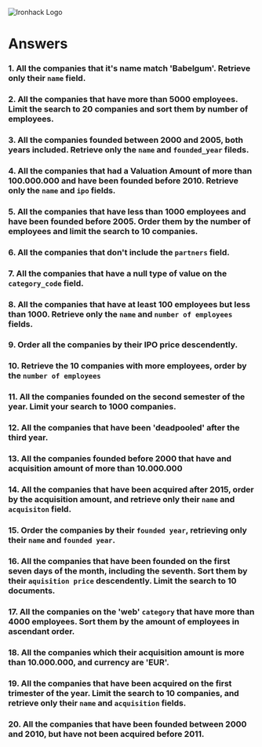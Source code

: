 ![Ironhack Logo](https://i.imgur.com/1QgrNNw.png)

# Answers

### 1. All the companies that it's name match 'Babelgum'. Retrieve only their `name` field.

<!-- 
    Filter: {name: 'Babelgum'}
    Project: {name:1, _id: 0}
 -->

### 2. All the companies that have more than 5000 employees. Limit the search to 20 companies and sort them by **number of employees**.

<!-- 
    Filter: {number_of_employees: {$gt: 5000}}
    Sort: {number_of_employees: -1}
    Limit: 20
-->

### 3. All the companies founded between 2000 and 2005, both years included. Retrieve only the `name` and `founded_year` fileds.

<!-- 
    Filter: {founded_year: {$gte: 2000, $lte: 2005}}
    Project: {_id: 0, name: 1, founded_year: 1}
 -->

### 4. All the companies that had a Valuation Amount of more than 100.000.000 and have been founded before 2010. Retrieve only the `name` and `ipo` fields.

<!-- 
    Filter: {$and : [{"ipo.valuation_amount": {$gt: 100000000}},{founded_year: {$lt : 2010}}]}
    Project: {_id: 0, name: 1, "ipo.valuation_amount": 1}
    Sort: {"ipo.valuation_amount": -1}
-->

### 5. All the companies that have less than 1000 employees and have been founded before 2005. Order them by the number of employees and limit the search to 10 companies.

<!--    
    Filter: {$and: [{number_of_employees: {$lt:1000}}, {founded_year: {$lt: 2005}}]}
    Sort: {number_of_employees: -1}
    Limit: 10

 -->

### 6. All the companies that don't include the `partners` field.

<!-- 
    Filter: { partners: { $exists: false } }
-->

### 7. All the companies that have a null type of value on the `category_code` field.

<!-- 
    Filter: {category_code : null}  
 -->

### 8. All the companies that have at least 100 employees but less than 1000. Retrieve only the `name` and `number of employees` fields.

<!-- 
    Filter: {number_of_employees: {$gte: 100, $lt: 1000}}
    Project: {_id: 0, name: 1, number_of_employees: 1} 
-->

### 9. Order all the companies by their IPO price descendently.

<!-- Your Code Goes Here -->

### 10. Retrieve the 10 companies with more employees, order by the `number of employees`

<!-- Your Code Goes Here -->

### 11. All the companies founded on the second semester of the year. Limit your search to 1000 companies.

<!-- Your Code Goes Here -->

### 12. All the companies that have been 'deadpooled' after the third year.

<!-- Your Code Goes Here -->

### 13. All the companies founded before 2000 that have and acquisition amount of more than 10.000.000

<!-- Your Code Goes Here -->

### 14. All the companies that have been acquired after 2015, order by the acquisition amount, and retrieve only their `name` and `acquisiton` field.

<!-- Your Code Goes Here -->

### 15. Order the companies by their `founded year`, retrieving only their `name` and `founded year`.

<!-- Your Code Goes Here -->

### 16. All the companies that have been founded on the first seven days of the month, including the seventh. Sort them by their `aquisition price` descendently. Limit the search to 10 documents.

<!-- Your Code Goes Here -->

### 17. All the companies on the 'web' `category` that have more than 4000 employees. Sort them by the amount of employees in ascendant order.

<!-- Your Code Goes Here -->

### 18. All the companies which their acquisition amount is more than 10.000.000, and currency are 'EUR'.

<!-- Your Code Goes Here -->

### 19. All the companies that have been acquired on the first trimester of the year. Limit the search to 10 companies, and retrieve only their `name` and `acquisition` fields.

<!-- Your Code Goes Here -->

### 20. All the companies that have been founded between 2000 and 2010, but have not been acquired before 2011.

<!-- Your Code Goes Here -->
